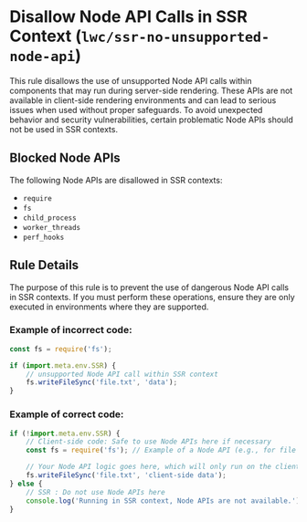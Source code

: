 # Disallow Node API Calls in SSR Context (`lwc/ssr-no-unsupported-node-api`)

This rule disallows the use of unsupported Node API calls within components that may run during server-side rendering. These APIs are not available in client-side rendering environments and can lead to serious issues when used without proper safeguards. To avoid unexpected behavior and security vulnerabilities, certain problematic Node APIs should not be used in SSR contexts.

## Blocked Node APIs

The following Node APIs are disallowed in SSR contexts:

-   `require`
-   `fs`
-   `child_process`
-   `worker_threads`
-   `perf_hooks`

## Rule Details

The purpose of this rule is to prevent the use of dangerous Node API calls in SSR contexts. If you must perform these operations, ensure they are only executed in environments where they are supported.

### Example of **incorrect** code:

```js
const fs = require('fs');

if (import.meta.env.SSR) {
    // unsupported Node API call within SSR context
    fs.writeFileSync('file.txt', 'data');
}
```

### Example of **correct** code:

```js
if (!import.meta.env.SSR) {
    // Client-side code: Safe to use Node APIs here if necessary
    const fs = require('fs'); // Example of a Node API (e.g., for file operations)

    // Your Node API logic goes here, which will only run on the client-side
    fs.writeFileSync('file.txt', 'client-side data');
} else {
    // SSR : Do not use Node APIs here
    console.log('Running in SSR context, Node APIs are not available.');
}
```
